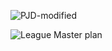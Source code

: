 ![PJD-modified](https://user-images.githubusercontent.com/60485429/168605572-cae37cab-f3dc-4d43-9175-1137a75fee48.png)

![League Master plan](https://user-images.githubusercontent.com/60485429/168127147-e290b489-3489-43d3-89ce-2f46b5326e50.png)
